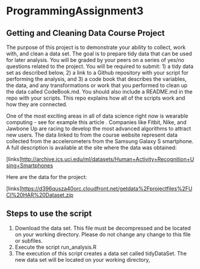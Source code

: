 # ProgrammingAssignment3

## **Getting and Cleaning Data Course Project**  
The purpose of this project is to demonstrate your ability to collect, work with, and clean a data set. The goal is to prepare tidy data that can be used for later analysis. You will be graded by your peers on a series of yes/no questions related to the project. You will be required to submit: 1) a tidy data set as described below, 2) a link to a Github repository with your script for performing the analysis, and 3) a code book that describes the variables, the data, and any transformations or work that you performed to clean up the data called CodeBook.md. You should also include a README.md in the repo with your scripts. This repo explains how all of the scripts work and how they are connected.

One of the most exciting areas in all of data science right now is wearable computing - see for example this article . Companies like Fitbit, Nike, and Jawbone Up are racing to develop the most advanced algorithms to attract new users. The data linked to from the course website represent data collected from the accelerometers from the Samsung Galaxy S smartphone. A full description is available at the site where the data was obtained:

 [links]http://archive.ics.uci.edu/ml/datasets/Human+Activity+Recognition+Using+Smartphones

Here are the data for the project:

 [links]https://d396qusza40orc.cloudfront.net/getdata%2Fprojectfiles%2FUCI%20HAR%20Dataset.zip

## **Steps to use the script**  
1.	Download the data set. This file must be decompressed and be located on your working directory. Please do not change any change to this file or subfiles.
2.	Execute the script run_analysis.R
3.	The execution of this script creates a data set called tidyDataSet. The new data set will be located on your working directory,
